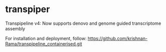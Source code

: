 # transpiper

Transpipeline v4: Now supports denovo and genome guided transcriptome assembly 

For installation and deployment, follow: https://github.com/krishnan-Rama/transpipeline_containerised.git


